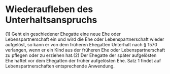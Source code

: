# Wiederaufleben des Unterhaltsanspruchs

(1) Geht ein geschiedener Ehegatte eine neue Ehe oder Lebenspartnerschaft ein und wird die Ehe oder Lebenspartnerschaft wieder aufgelöst, so kann er von dem früheren Ehegatten Unterhalt nach § 1570 verlangen, wenn er ein Kind aus der früheren Ehe oder Lebenspartnerschaft zu pflegen oder zu erziehen hat.(2) Der Ehegatte der später aufgelösten Ehe haftet vor dem Ehegatten der früher aufgelösten Ehe. Satz 1 findet auf Lebenspartnerschaften entsprechende Anwendung. 

